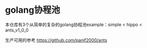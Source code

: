 # golang协程池

本仓库有3个从简单的复杂的golang协程池example：simple < hippo < ants_v1_0_0

生产可用的参考 https://github.com/panjf2000/ants